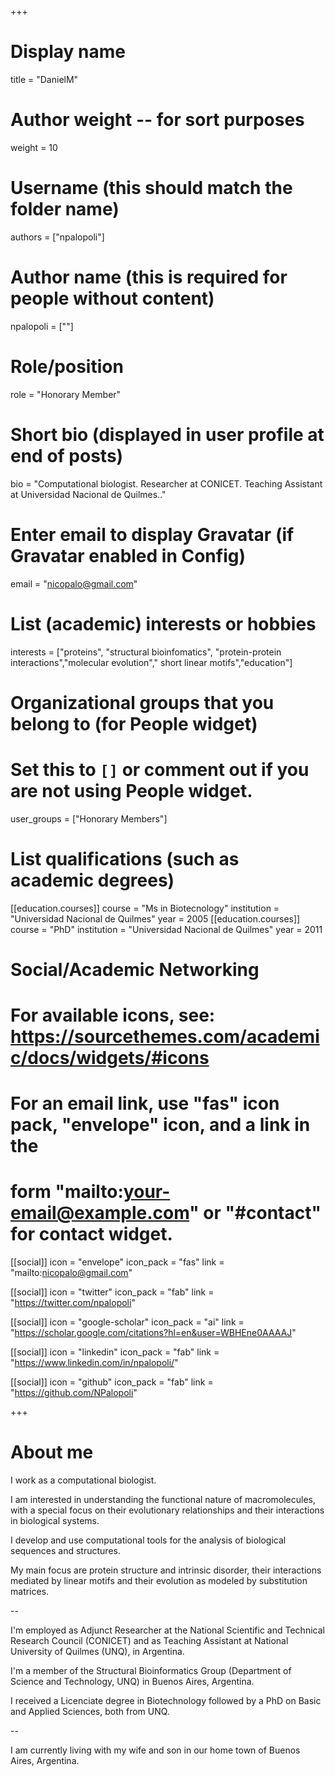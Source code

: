 +++
# Display name
title = "DanielM"

# Author weight -- for sort purposes
weight = 10

# Username (this should match the folder name)
authors = ["npalopoli"]

# Author name (this is required for people without content)
npalopoli = [""]

# Role/position
role = "Honorary Member"

# Short bio (displayed in user profile at end of posts)
bio = "Computational biologist. Researcher at CONICET. Teaching Assistant at Universidad Nacional de Quilmes.."

# Enter email to display Gravatar (if Gravatar enabled in Config)
email = "nicopalo@gmail.com"

# List (academic) interests or hobbies
interests = ["proteins", "structural bioinfomatics", "protein-protein interactions","molecular evolution"," short linear motifs","education"]

# Organizational groups that you belong to (for People widget)
#   Set this to `[]` or comment out if you are not using People widget.
user_groups = ["Honorary Members"]

# List qualifications (such as academic degrees)
[[education.courses]]
  course = "Ms in Biotecnology"
  institution = "Universidad Nacional de Quilmes"
  year = 2005
[[education.courses]]
  course = "PhD"
  institution = "Universidad Nacional de Quilmes"
  year = 2011

# Social/Academic Networking
# For available icons, see: https://sourcethemes.com/academic/docs/widgets/#icons
#   For an email link, use "fas" icon pack, "envelope" icon, and a link in the
#   form "mailto:your-email@example.com" or "#contact" for contact widget.

[[social]]
  icon = "envelope"
  icon_pack = "fas"
  link = "mailto:nicopalo@gmail.com"

[[social]]
  icon = "twitter"
  icon_pack = "fab"
  link = "https://twitter.com/npalopoli"

[[social]]
  icon = "google-scholar"
  icon_pack = "ai"
  link = "https://scholar.google.com/citations?hl=en&user=WBHEne0AAAAJ"

[[social]]
  icon = "linkedin"
  icon_pack = "fab"
  link = "https://www.linkedin.com/in/npalopoli/"

[[social]]
  icon = "github"
  icon_pack = "fab"
  link = "https://github.com/NPalopoli"

+++

# About me 

I work as a computational biologist.

I am interested in understanding the functional nature of macromolecules, with a special focus on their evolutionary relationships and their interactions in biological systems.

I develop and use computational tools for the analysis of biological sequences and structures.

My main focus are protein structure and intrinsic disorder, their interactions mediated by linear motifs and their evolution as modeled by substitution matrices.

--

I'm employed as Adjunct Researcher at the National Scientific and Technical Research Council (CONICET) and as Teaching Assistant at National University of Quilmes (UNQ), in Argentina.

I'm a member of the Structural Bioinformatics Group (Department of Science and Technology, UNQ) in Buenos Aires, Argentina.

I received a Licenciate degree in Biotechnology followed by a PhD on Basic and Applied Sciences, both from UNQ.

--

I am currently living with my wife and son in our home town of Buenos Aires, Argentina.
